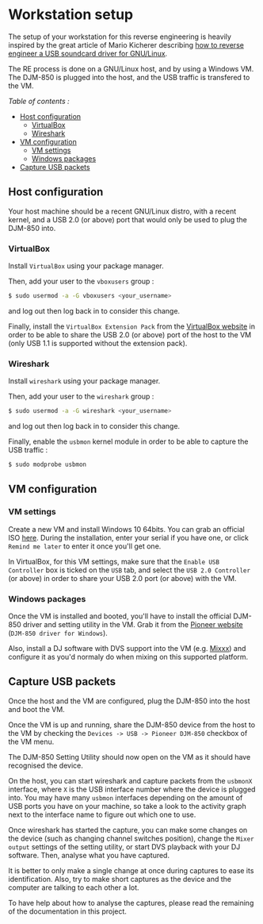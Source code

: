 # Workstation setup

The setup of your workstation for this reverse engineering is heavily inspired
by the great article of Mario Kicherer describing
[how to reverse engineer a USB soundcard driver for GNU/Linux](https://kicherer.org/joomla/index.php/de/blog/38-reverse-engineering-a-usb-sound-card-with-midi-interface-for-linux).

The RE process is done on a GNU/Linux host, and by using a Windows VM.
The DJM-850 is plugged into the host, and the USB traffic is transfered to the
VM.

*Table of contents :*

- [Host configuration](#host-configuration)
    - [VirtualBox](#virtualbox)
    - [Wireshark](#wireshark)
- [VM configuration](#vm-configuration)
    - [VM settings](#vm-settings)
    - [Windows packages](#windows-packages)
- [Capture USB packets](#capture-usb-packets)

## Host configuration

Your host machine should be a recent GNU/Linux distro, with a recent kernel, and
a USB 2.0 (or above) port that would only be used to plug the DJM-850 into.

### VirtualBox

Install `VirtualBox` using your package manager.

Then, add your user to the `vboxusers` group :

```bash
$ sudo usermod -a -G vboxusers <your_username>
```

and log out then log back in to consider this change.

Finally, install the `VirtualBox Extension Pack` from the
[VirtualBox website](https://www.virtualbox.org/wiki/Downloads) in order to be
able to share the USB 2.0 (or above) port of the host to the VM (only USB 1.1 is
supported without the extension pack).

### Wireshark

Install `wireshark` using your package manager.

Then, add your user to the `wireshark` group :

```bash
$ sudo usermod -a -G wireshark <your_username>
```

and log out then log back in to consider this change.

Finally, enable the `usbmon` kernel module in order to be able to capture the
USB traffic :

```bash
$ sudo modprobe usbmon
```

## VM configuration

### VM settings

Create a new VM and install Windows 10 64bits. You can grab an official ISO
[here](https://www.microsoft.com/en-us/software-download/windows10ISO). During
the installation, enter your serial if you have one, or click `Remind me later`
to enter it once you'll get one.

In VirtualBox, for this VM settings, make sure that the `Enable USB Controller`
box is ticked on the `USB` tab, and select the `USB 2.0 Controller` (or above)
in order to share your USB 2.0 port (or above) with the VM.

### Windows packages

Once the VM is installed and booted, you'll have to install the official
DJM-850 driver and setting utility in the VM.
Grab it from the [Pioneer website](https://www.pioneerdj.com/en-us/support/software/djm-850/)
(`DJM-850 driver for Windows`).

Also, install a DJ software with DVS support into the VM
(e.g. [Mixxx](https://mixxx.org/)) and configure it as you'd normaly do when
mixing on this supported platform.

## Capture USB packets

Once the host and the VM are configured, plug the DJM-850 into the host and
boot the VM.

Once the VM is up and running, share the DJM-850 device from the host to the VM
by checking the `Devices -> USB -> Pioneer DJM-850` checkbox of the VM menu.

The DJM-850 Setting Utility should now open on the VM as it should have
recognised the device.

On the host, you can start wireshark and capture packets from the `usbmonX`
interface, where `X` is the USB interface number where the device is plugged
into. You may have many `usbmon` interfaces depending on the amount of
USB ports you have on your machine, so take a look to the activity graph next
to the interface name to figure out which one to use.

Once wireshark has started the capture, you can make some changes on the device
(such as changing channel switches position), change the `Mixer output` settings
of the setting utility, or start DVS playback with your DJ software.
Then, analyse what you have captured.

It is better to only make a single change at once during captures to ease its
identification. Also, try to make short captures as the device and the computer
are talking to each other a lot.

To have help about how to analyse the captures, please read the remaining of
the documentation in this project.

